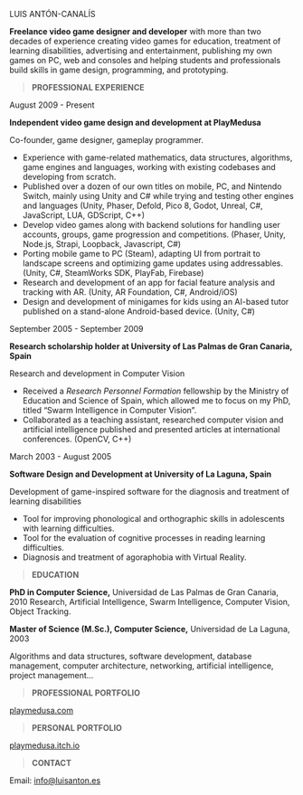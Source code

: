 LUIS ANTÓN-CANALÍS

**Freelance video game designer and developer** with more than two decades of experience creating video games for education, treatment of learning disabilities, advertising and entertainment, publishing my own games on PC, web and consoles and helping students and professionals build skills in game design, programming, and prototyping.

> **PROFESSIONAL EXPERIENCE**
> 

August 2009 - Present

**Independent video game design and development at PlayMedusa**

Co-founder, game designer, gameplay programmer.

- Experience with game-related mathematics, data structures, algorithms, game engines and languages, working with existing codebases and developing from scratch.
- Published over a dozen of our own titles on mobile, PC, and Nintendo Switch, mainly using Unity and C# while trying and testing other engines and languages (Unity, Phaser, Defold, Pico 8, Godot, Unreal, C#, JavaScript, LUA, GDScript, C++)
- Develop video games along with backend solutions for handling user accounts, groups, game progression and competitions. (Phaser, Unity, Node.js, Strapi, Loopback, Javascript, C#)
- Porting mobile game to PC (Steam), adapting UI from portrait to landscape screens and optimizing game updates using addressables. (Unity, C#, SteamWorks SDK, PlayFab, Firebase)
- Research and development of an app for facial feature analysis and tracking with AR.  (Unity, AR Foundation, C#, Android/iOS)
- Design and development of minigames for kids using an AI-based tutor published on a stand-alone Android-based device. (Unity, C#)

September 2005 - September 2009

**Research  scholarship holder at University of Las Palmas de Gran Canaria, Spain**

Research and development in Computer Vision

- Received a *Research Personnel Formation* fellowship by the Ministry of Education and Science of Spain, which allowed me to focus on my PhD, titled “Swarm Intelligence in Computer Vision”.
- Collaborated as a teaching assistant, researched computer vision and artificial intelligence published and presented articles at international conferences. (OpenCV, C++)

March 2003 - August 2005

**Software Design and Development at University of La Laguna, Spain**

Development of game-inspired software for the diagnosis and treatment of learning disabilities

- Tool for improving phonological and orthographic skills in adolescents with learning difficulties.
- Tool for the evaluation of cognitive processes in reading learning difficulties.
- Diagnosis and treatment of agoraphobia with Virtual Reality.

> **EDUCATION**
> 

**PhD in Computer Science,** Universidad de Las Palmas de Gran Canaria, 2010
Research, Artificial Intelligence, Swarm Intelligence, Computer Vision, Object Tracking.

**Master of Science (M.Sc.), Computer Science,** Universidad de La Laguna, 2003

Algorithms and data structures, software development, database management, computer architecture, networking, artificial intelligence, project management…

> **PROFESSIONAL PORTFOLIO**
> 

[playmedusa.com](http://playmedusa.com) 

> **PERSONAL PORTFOLIO**
> 

[playmedusa.itch.io](https://playmedusa.itch.io/)

> **CONTACT**
> 

Email: info@luisanton.es
